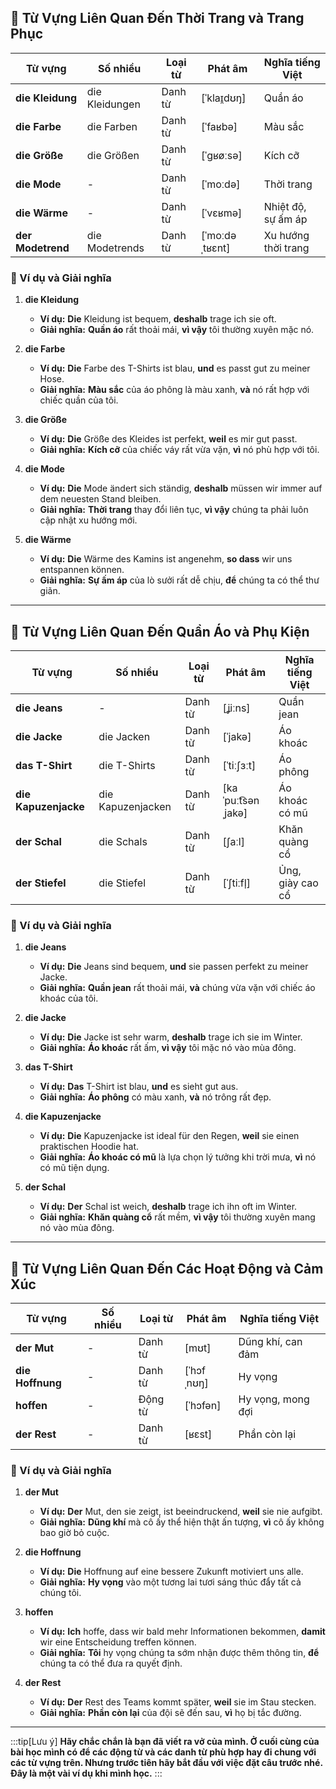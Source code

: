 ## **👗 Từ Vựng Liên Quan Đến Thời Trang và Trang Phục**

|**Từ vựng**|**Số nhiều**|**Loại từ**|**Phát âm**|**Nghĩa tiếng Việt**|
|---|---|---|---|---|
|**die Kleidung**|die Kleidungen|Danh từ|[ˈklaɪ̯dʊŋ]|Quần áo|
|**die Farbe**|die Farben|Danh từ|[ˈfaʁbə]|Màu sắc|
|**die Größe**|die Größen|Danh từ|[ˈɡʁøːsə]|Kích cỡ|
|**die Mode**|-|Danh từ|[ˈmoːdə]|Thời trang|
|**die Wärme**|-|Danh từ|[ˈvɛʁmə]|Nhiệt độ, sự ấm áp|
|**der Modetrend**|die Modetrends|Danh từ|[ˈmoːdəˌtʁɛnt]|Xu hướng thời trang|

### **📌 Ví dụ và Giải nghĩa**

1. **die Kleidung**
    
    - **Ví dụ:** **Die** Kleidung ist bequem, **deshalb** trage ich sie oft.
    - **Giải nghĩa:** **Quần áo** rất thoải mái, **vì vậy** tôi thường xuyên mặc nó.
2. **die Farbe**
    
    - **Ví dụ:** **Die** Farbe des T-Shirts ist blau, **und** es passt gut zu meiner Hose.
    - **Giải nghĩa:** **Màu sắc** của áo phông là màu xanh, **và** nó rất hợp với chiếc quần của tôi.
3. **die Größe**
    
    - **Ví dụ:** **Die** Größe des Kleides ist perfekt, **weil** es mir gut passt.
    - **Giải nghĩa:** **Kích cỡ** của chiếc váy rất vừa vặn, **vì** nó phù hợp với tôi.
4. **die Mode**
    
    - **Ví dụ:** **Die** Mode ändert sich ständig, **deshalb** müssen wir immer auf dem neuesten Stand bleiben.
    - **Giải nghĩa:** **Thời trang** thay đổi liên tục, **vì vậy** chúng ta phải luôn cập nhật xu hướng mới.
5. **die Wärme**
    
    - **Ví dụ:** **Die** Wärme des Kamins ist angenehm, **so dass** wir uns entspannen können.
    - **Giải nghĩa:** **Sự ấm áp** của lò sưởi rất dễ chịu, **để** chúng ta có thể thư giãn.

---
## **👚 Từ Vựng Liên Quan Đến Quần Áo và Phụ Kiện**

|**Từ vựng**|**Số nhiều**|**Loại từ**|**Phát âm**|**Nghĩa tiếng Việt**|
|---|---|---|---|---|
|**die Jeans**|-|Danh từ|[ʝiːns]|Quần jean|
|**die Jacke**|die Jacken|Danh từ|[ˈjakə]|Áo khoác|
|**das T-Shirt**|die T-Shirts|Danh từ|[ˈtiːʃɜːt]|Áo phông|
|**die Kapuzenjacke**|die Kapuzenjacken|Danh từ|[kaˈpuːt͡sənˌjakə]|Áo khoác có mũ|
|**der Schal**|die Schals|Danh từ|[ʃaːl]|Khăn quàng cổ|
|**der Stiefel**|die Stiefel|Danh từ|[ˈʃtiːfl̩]|Ủng, giày cao cổ|

### **📌 Ví dụ và Giải nghĩa**

1. **die Jeans**
    
    - **Ví dụ:** **Die** Jeans sind bequem, **und** sie passen perfekt zu meiner Jacke.
    - **Giải nghĩa:** **Quần jean** rất thoải mái, **và** chúng vừa vặn với chiếc áo khoác của tôi.
2. **die Jacke**
    
    - **Ví dụ:** **Die** Jacke ist sehr warm, **deshalb** trage ich sie im Winter.
    - **Giải nghĩa:** **Áo khoác** rất ấm, **vì vậy** tôi mặc nó vào mùa đông.
3. **das T-Shirt**
    
    - **Ví dụ:** **Das** T-Shirt ist blau, **und** es sieht gut aus.
    - **Giải nghĩa:** **Áo phông** có màu xanh, **và** nó trông rất đẹp.
4. **die Kapuzenjacke**
    
    - **Ví dụ:** **Die** Kapuzenjacke ist ideal für den Regen, **weil** sie einen praktischen Hoodie hat.
    - **Giải nghĩa:** **Áo khoác có mũ** là lựa chọn lý tưởng khi trời mưa, **vì** nó có mũ tiện dụng.
5. **der Schal**
    
    - **Ví dụ:** **Der** Schal ist weich, **deshalb** trage ich ihn oft im Winter.
    - **Giải nghĩa:** **Khăn quàng cổ** rất mềm, **vì vậy** tôi thường xuyên mang nó vào mùa đông.

---
## **🎯 Từ Vựng Liên Quan Đến Các Hoạt Động và Cảm Xúc**

|**Từ vựng**|**Số nhiều**|**Loại từ**|**Phát âm**|**Nghĩa tiếng Việt**|
|---|---|---|---|---|
|**der Mut**|-|Danh từ|[mʊt]|Dũng khí, can đảm|
|**die Hoffnung**|-|Danh từ|[ˈhɔfˌnʊŋ]|Hy vọng|
|**hoffen**|-|Động từ|[ˈhɔfən]|Hy vọng, mong đợi|
|**der Rest**|-|Danh từ|[ʁɛst]|Phần còn lại|

### **📌 Ví dụ và Giải nghĩa**

1. **der Mut**
    
    - **Ví dụ:** **Der** Mut, den sie zeigt, ist beeindruckend, **weil** sie nie aufgibt.
    - **Giải nghĩa:** **Dũng khí** mà cô ấy thể hiện thật ấn tượng, **vì** cô ấy không bao giờ bỏ cuộc.
2. **die Hoffnung**
    
    - **Ví dụ:** **Die** Hoffnung auf eine bessere Zukunft motiviert uns alle.
    - **Giải nghĩa:** **Hy vọng** vào một tương lai tươi sáng thúc đẩy tất cả chúng tôi.
3. **hoffen**
    
    - **Ví dụ:** **Ich** hoffe, dass wir bald mehr Informationen bekommen, **damit** wir eine Entscheidung treffen können.
    - **Giải nghĩa:** **Tôi** hy vọng chúng ta sớm nhận được thêm thông tin, **để** chúng ta có thể đưa ra quyết định.
4. **der Rest**
    
    - **Ví dụ:** **Der** Rest des Teams kommt später, **weil** sie im Stau stecken.
    - **Giải nghĩa:** **Phần còn lại** của đội sẽ đến sau, **vì** họ bị tắc đường.


---
:::tip[Lưu ý]
**Hãy chắc chắn là bạn đã viết ra vở của mình. Ở cuối cùng của bài học mình có để các động từ và các danh từ phù hợp hay đi chung với các từ vựng trên. Nhưng trước tiên hãy bắt đầu với việc đặt câu trước nhé. Đây là một vài ví dụ khi mình học.**
:::